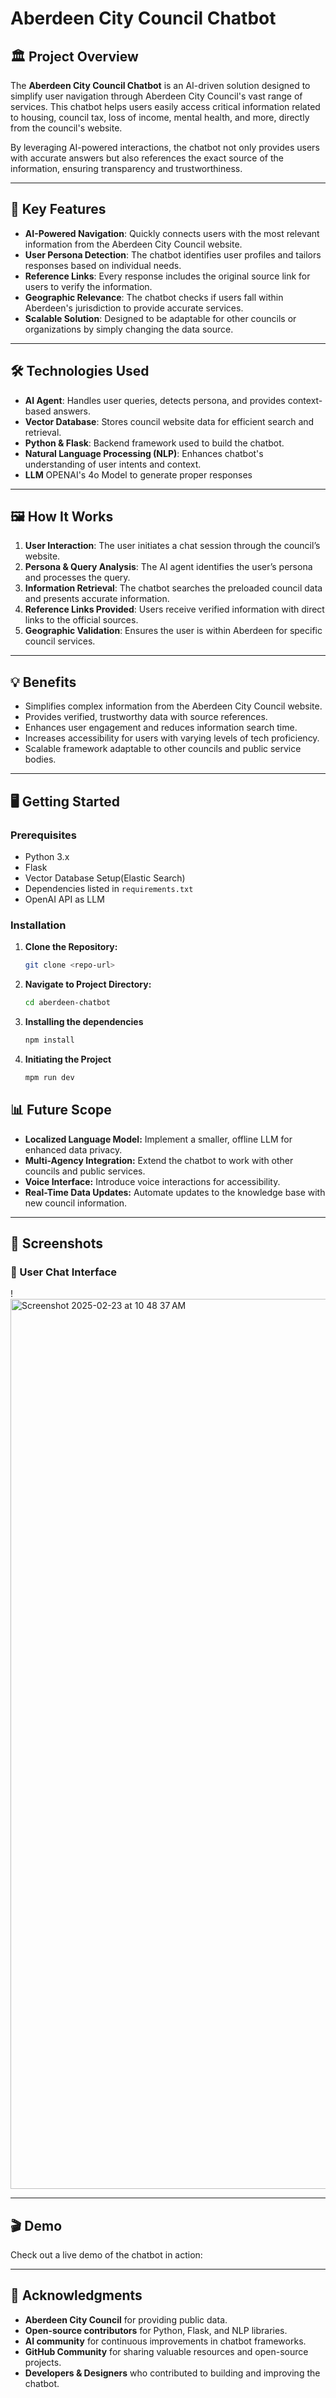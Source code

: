 # Aberdeen City Council Chatbot

## 🏛️ Project Overview

The **Aberdeen City Council Chatbot** is an AI-driven solution designed to simplify user navigation through Aberdeen City Council's vast range of services. This chatbot helps users easily access critical information related to housing, council tax, loss of income, mental health, and more, directly from the council's website.

By leveraging AI-powered interactions, the chatbot not only provides users with accurate answers but also references the exact source of the information, ensuring transparency and trustworthiness.

---

## 🚀 Key Features

- **AI-Powered Navigation**: Quickly connects users with the most relevant information from the Aberdeen City Council website.
- **User Persona Detection**: The chatbot identifies user profiles and tailors responses based on individual needs.
- **Reference Links**: Every response includes the original source link for users to verify the information.
- **Geographic Relevance**: The chatbot checks if users fall within Aberdeen's jurisdiction to provide accurate services.
- **Scalable Solution**: Designed to be adaptable for other councils or organizations by simply changing the data source.

---

## 🛠️ Technologies Used

- **AI Agent**: Handles user queries, detects persona, and provides context-based answers.
- **Vector Database**: Stores council website data for efficient search and retrieval.
- **Python & Flask**: Backend framework used to build the chatbot.
- **Natural Language Processing (NLP)**: Enhances chatbot's understanding of user intents and context.
- **LLM** OPENAI's 4o Model to generate proper responses

---

## 🖼️ How It Works

1. **User Interaction**: The user initiates a chat session through the council’s website.
2. **Persona & Query Analysis**: The AI agent identifies the user’s persona and processes the query.
3. **Information Retrieval**: The chatbot searches the preloaded council data and presents accurate information.
4. **Reference Links Provided**: Users receive verified information with direct links to the official sources.
5. **Geographic Validation**: Ensures the user is within Aberdeen for specific council services.

---

## 💡 Benefits

- Simplifies complex information from the Aberdeen City Council website.
- Provides verified, trustworthy data with source references.
- Enhances user engagement and reduces information search time.
- Increases accessibility for users with varying levels of tech proficiency.
- Scalable framework adaptable to other councils and public service bodies.

---

## 🖥️ Getting Started

### Prerequisites

- Python 3.x
- Flask
- Vector Database Setup(Elastic Search)
- Dependencies listed in `requirements.txt`
- OpenAI API as LLM
  

### Installation

1. **Clone the Repository:**
   ```bash
   git clone <repo-url>

2. **Navigate to Project Directory:**
   ```bash
   cd aberdeen-chatbot
   
3. **Installing the dependencies**
   ```bash
   npm install

4. **Initiating the Project**
   ```bash
   mpm run dev


## 📊 Future Scope

- **Localized Language Model:** Implement a smaller, offline LLM for enhanced data privacy.
- **Multi-Agency Integration:** Extend the chatbot to work with other councils and public services.
- **Voice Interface:** Introduce voice interactions for accessibility.
- **Real-Time Data Updates:** Automate updates to the knowledge base with new council information.

---

## 📸 Screenshots

### 💬 User Chat Interface
!<img width="1424" alt="Screenshot 2025-02-23 at 10 48 37 AM" src="https://github.com/user-attachments/assets/048422b0-51b7-4aa9-9109-1395ae6a4292" />



---

## 🎬 Demo

Check out a live demo of the chatbot in action:  


---

## 🤝 Acknowledgments

- **Aberdeen City Council** for providing public data.
- **Open-source contributors** for Python, Flask, and NLP libraries.
- **AI community** for continuous improvements in chatbot frameworks.
- **GitHub Community** for sharing valuable resources and open-source projects.
- **Developers & Designers** who contributed to building and improving the chatbot.


